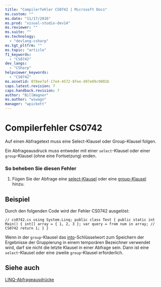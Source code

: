 ```yaml
---
title: "Compilerfehler CS0742 | Microsoft Docs"
ms.custom: ""
ms.date: "11/17/2016"
ms.prod: "visual-studio-dev14"
ms.reviewer: ""
ms.suite: ""
ms.technology: 
  - "devlang-csharp"
ms.tgt_pltfrm: ""
ms.topic: "article"
f1_keywords: 
  - "CS0742"
dev_langs: 
  - "CSharp"
helpviewer_keywords: 
  - "CS0742"
ms.assetid: 078ee7af-17e4-4572-8fee-d97e09c9002b
caps.latest.revision: 7
caps.handback.revision: 7
author: "BillWagner"
ms.author: "wiwagn"
manager: "wpickett"
---
```

# Compilerfehler CS0742
Auf einen Abfragetext muss eine Select\-Klausel oder Group\-Klausel folgen.  
  
 Ein Abfrageausdruck muss entweder mit einer `select`\-Klausel oder einer `group`\-Klausel \(ohne eine Fortsetzung\) enden.  
  
### So beheben Sie diesen Fehler  
  
1.  Fügen Sie der Abfrage eine [select\-Klausel](../../csharp/language-reference/keywords/select-clause.md) oder eine [group\-Klausel](../../csharp/language-reference/keywords/group-clause.md) hinzu.  
  
## Beispiel  
 Durch den folgenden Code wird der Fehler CS0742 ausgelöst:  
  
```  
// cs0742.cs using System.Linq; public class Test { public static int Main() { int[] array = { 1, 2, 3 }; var query = from num in array; // CS0742 return 1; } }  
```  
  
 Wenn in der `group`\-Klausel das [into](../../csharp/language-reference/keywords/into.md)\-Schlüsselwort zum Speichern der Ergebnisse der Gruppierung in einem temporären Bezeichner verwendet wird, darf sie nicht die letzte Klausel in einer Abfrage sein. Dann ist eine `select`\-Klausel oder eine zweite `group`\-Klausel erforderlich.  
  
## Siehe auch  
 [LINQ\-Abfrageausdrücke](../../csharp/programming-guide/linq-query-expressions/index.md)